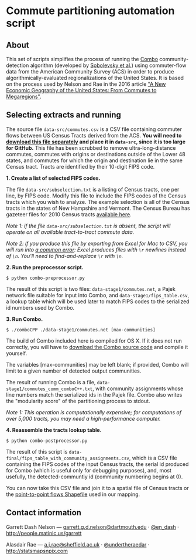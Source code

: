 # Commute partitioning automation script

## About

This set of scripts simplifies the process of running the [Combo](http://senseable.mit.edu/community_detection/) community-detection algorithm (developed by [Sobolevsky et al.](http://journals.aps.org/pre/abstract/10.1103/PhysRevE.90.012811)) using commuter-flow data from the American Community Survey (ACS) in order to produce algorithmically-evaluated regionalizations of the United States. It is based on the process used by Nelson and Rae in the 2016 article ["A New Economic Geography of the United States: From Commutes to Megaregions"](http://journals.plos.org/plosone/article?id=10.1371/journal.pone.0166083). 

## Selecting extracts and running

The source file `data-src/commutes.csv` is a CSV file containing commuter flows between US Census Tracts derived from the ACS. **You will need to [download this file separately](https://dartmouth.box.com/shared/static/3f5qpchoi9y4rexa6j5ohkd7r7uohh4f.csv) and place it in `data-src`, since it is too large for GitHub.** This file has been scrubbed to remove ultra-long-distance commutes, commutes with origins or destinations outside of the Lower 48 states, and commutes for which the origin and destination lie in the same Census tract. Tracts are identified by their 10-digit FIPS code.

**1. Create a list of selected FIPS codes.**

The file `data-src/subselection.txt` is a listing of Census tracts, one per line, by FIPS code. Modify this file to include the FIPS codes of the Census tracts which you wish to analyze. The example selection is all of the Census tracts in the states of New Hampshire and Vermont. The Census Bureau has gazeteer files for 2010 Census tracts [available here](https://www.census.gov/geo/maps-data/data/gazetteer2010.html).

*Note 1: if the file `data-src/subselection.txt` is absent, the script will operate on all available tract-to-tract commute data.*

*Note 2: if you produce this file by exporting from Excel for Mac to CSV, you will run into [a common error](http://stackoverflow.com/questions/22052168/excel-saves-tab-delimited-files-without-newline-unix-mac-os-x): Excel produces files with `\r` newlines instead of `\n`. You'll need to find-and-replace `\r` with `\n`.*

**2. Run the preprocessor script.**

`$ python combo-preprocessor.py`

The result of this script is two files: `data-stage1/commutes.net`, a Pajek network file suitable for input into Combo, and `data-stage1/fips_table.csv`, a lookup table which will be used later to match FIPS codes to the serialized id numbers used by Combo.

**3. Run Combo.**

`$ ./comboCPP ./data-stage1/commutes.net [max-communities]`

The build of Combo included here is compiled for OS X. If it does not run correctly, you will have to [download the Combo source code](http://senseable.mit.edu/community_detection/combo.zip) and compile it yourself.

The variables [max-communities] may be left blank; if provided, Combo will limit to a given number of detected output communities.

The result of running Combo is a file, `data-stage1/commutes_comm_comboC++.txt`, with community assignments whose line numbers match the serialized ids in the Pajek file. Combo also writes the "modularity score" of the partitioning process to stdout.

*Note 1: This operation is computationally expensive; for computations of over 5,000 tracts, you may need a high-performance computer.*

**4. Reassemble the tracts lookup table.**

`$ python combo-postprocessor.py`

The result of this script is `data-final/fips_table_with_community_assignments.csv`, which is a CSV file containing the FIPS codes of the input Census tracts, the serial id produced for Combo (which is useful only for debugging purposes), and, most usefully, the detected-communtiy id (community numbering begins at 0). 

You can now take this CSV file and join it to a spatial file of Census tracts or the [point-to-point flows Shapefile](https://figshare.com/articles/United_States_Commutes_and_Megaregions_data_for_GIS/4110156) used in our mapping.

## Contact information

Garrett Dash Nelson — garrett.g.d.nelson@dartmouth.edu · [@en_dash](http://www.twitter.com/en_dash) · http://people.matinic.us/garrett

Alasdair Rae — a.j.rae@sheffield.ac.uk · [@undertheraedar](http://twitter.com/undertheraedar) · http://statsmapsnpix.com

